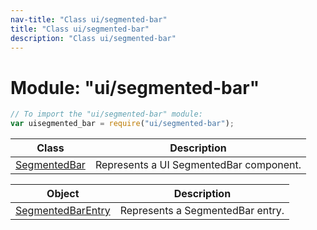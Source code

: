 ```yaml
---
nav-title: "Class ui/segmented-bar"
title: "Class ui/segmented-bar"
description: "Class ui/segmented-bar"
---
```

# Module: "ui/segmented-bar"

``` JavaScript
// To import the "ui/segmented-bar" module:
var uisegmented_bar = require("ui/segmented-bar");
```

Class | Description
------|------------
[SegmentedBar](../../ui/segmented-bar/SegmentedBar.md) | Represents a UI SegmentedBar component.

Object | Description
------|------------
[SegmentedBarEntry](../../ui/segmented-bar/SegmentedBarEntry.md) | Represents a SegmentedBar entry.